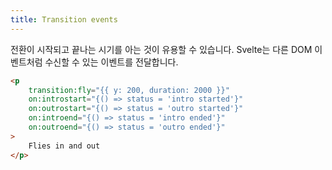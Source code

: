 ```yaml
---
title: Transition events
---
```


전환이 시작되고 끝나는 시기를 아는 것이 유용할 수 있습니다. Svelte는 다른 DOM 이벤트처럼 수신할 수 있는 이벤트를 전달합니다.

```html
<p
	transition:fly="{{ y: 200, duration: 2000 }}"
	on:introstart="{() => status = 'intro started'}"
	on:outrostart="{() => status = 'outro started'}"
	on:introend="{() => status = 'intro ended'}"
	on:outroend="{() => status = 'outro ended'}"
>
	Flies in and out
</p>
```